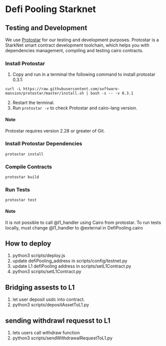 # Defi Pooling Starknet

## Testing and Development

We use [Protostar](https://docs.swmansion.com/protostar/) for our testing and development purposes. 
Protostar is a StarkNet smart contract development toolchain, which helps you with dependencies management, compiling and testing cairo contracts.
### Install Protostar


1. Copy and run in a terminal the following command to install protostar 0.3.1:
```
curl -L https://raw.githubusercontent.com/software-mansion/protostar/master/install.sh | bash -s -- -v 0.3.1
```
2. Restart the terminal.
3. Run `protostar -v` to check Protostar and cairo-lang version.

#### Note 
Protostar requires version 2.28 or greater of Git.


### Install Protostar Dependencies

```
protostar install
```

### Compile Contracts
```
protostar build
```

### Run Tests
```
protostar test
```

#### Note 
It is not possible to call @l1_handler using Cairo from protostar. To run tests locally, must change @l1_handler to @external in DefiPooling.cairo

## How to deploy
1) python3 scripts/deploy.js
2) update defiPooling_address in scripts/config/testnet.py
3) update L1 defiPooling address in scripts/setL1Contract.py
4) python3 scripts/setL1Contract.py


## Bridging assests to L1
1) let user deposit usdc into contract.
2) python3 scripts/depositAssetToL1.py 


## sending withdrawl requesst to L1
1) lets users call withdraw function
3) python3 scripts/sendWithdrawalRequestToL1.py 
